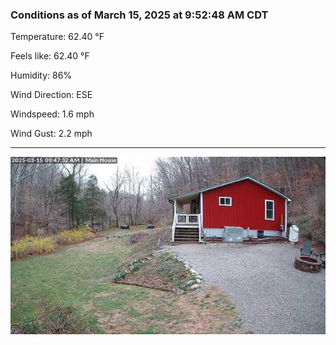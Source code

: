 ### Conditions as of March 15, 2025 at 9:52:48 AM CDT 

Temperature: 62.40 &deg;F

Feels like: 62.40 &deg;F

Humidity: 86%

Wind Direction: ESE

Windspeed: 1.6 mph

Wind Gust: 2.2 mph

---

<img src="./images/latest.jpeg"/>

